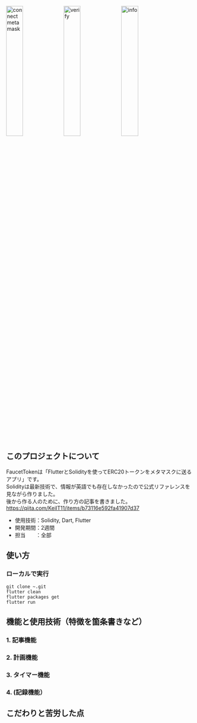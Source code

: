 <img src="https://user-images.githubusercontent.com/81548811/229280709-88d64595-59c4-42b4-80f1-a72c6e7d1531.PNG" alt="connect metamask" width="30%"> <img src="https://user-images.githubusercontent.com/81548811/229280713-f5e8a52b-746d-488e-8e96-02c6dd0d0fbb.PNG" alt="verify" width="30%"> <img src="https://user-images.githubusercontent.com/81548811/229280716-ff340730-9368-4bfa-b3a1-d0e6688a19dc.PNG" alt="info" width="30%">

## このプロジェクトについて
FaucetTokenは「FlutterとSolidityを使ってERC20トークンをメタマスクに送るアプリ」です。  
Solidityは最新技術で、情報が英語でも存在しなかったので公式リファレンスを見ながら作りました。  
後から作る人のために、作り方の記事を書きました。  
https://qiita.com/KeiIT11/items/b73116e592fa41907d37
- 使用技術：Solidity, Dart, Flutter  
- 開発期間：2週間  
- 担当　　：全部  

## 使い方
### ローカルで実行
```
git clone ~.git
flutter clean
flutter packages get
flutter run
```

## 機能と使用技術（特徴を箇条書きなど）
### 1. 記事機能

### 2. 計画機能
### 3. タイマー機能
### 4. (記録機能）

## こだわりと苦労した点
